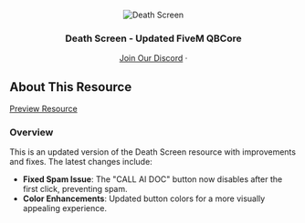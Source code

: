 <div id="top"></div>

<br />
<div align="center">
  <img src="https://media.discordapp.net/attachments/1207783778639155301/1213984944536297472/5ec273c26c295800046c81e6.png?ex=65f77695&is=65e50195&hm=775fb4de183ff3c346486ae0a43585eb77685fbb79b3ae406dbeed3d1c3a3119&=&format=webp&quality=lossless&width=225&height=225" alt="Death Screen">

  <h3 align="center">Death Screen - Updated FiveM QBCore</h3>

  <p align="center">
    <a href="https://discord.gg/6sKVNEGGvm">Join Our Discord</a>
    ·
  </p>
</div>

## About This Resource

<a href="https://ibb.co/X82MyTJ">Preview Resource</a>

### Overview

This is an updated version of the Death Screen resource with improvements and fixes. The latest changes include:

- **Fixed Spam Issue**: The "CALL AI DOC" button now disables after the first click, preventing spam.
- **Color Enhancements**: Updated button colors for a more visually appealing experience.



